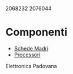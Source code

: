 2068232
2076044

# Componenti

- [Schede Madri](./componenti/schede_madri.md)
- [Processori](./componenti/processori.md)


Elettronica Padovana
